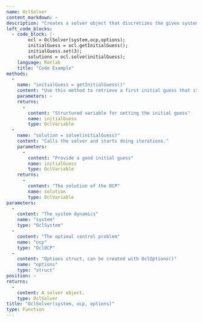 ```yaml
--- 
name: OclSolver
content_markdown: ~
description: "Creates a solver object that discretizes the given system and optimal control problem, and calls the underlying optimizer."
left_code_blocks: 
  - code_block: |-
        ocl = OclSolver(system,ocp,options);
        initialGuess = ocl.getInitialGuess();
        initialGuess.set(3);
        solutions = ocl.solve(initialGuess);
    language: Matlab
    title: "Code Example"
methods: 
  - 
    name: "initialGuess = getInitialGuess()"
    content: "Use this method to retrieve a first initial guess that is generated from the bounds. You can further modify this initial guess to improve the solver performance."
    parameters: ~
    returns: 
      - 
        content: "Structured variable for setting the initial guess"
        name: initialGuess
        type: OclVariable
  - 
    name: "solution = solve(initialGuess)"
    content: "Calls the solver and starts doing iterations."
    parameters: 
      - 
        content: "Provide a good initial guess"
        name: initialGuess
        type: OclVariable
    returns: 
      - 
        content: "The solution of the OCP"
        name: solution
        type: OclVariable
parameters: 
  - 
    content: "The system dynamics"
    name: "system"
    type: "OclSystem"
  - 
    content: "The optimal control problem"
    name: "ocp"
    type: "OclOCP"
  - 
    content: "Options struct, can be created with OclOptions()"
    name: "options"
    type: "struct"
position: ~
returns: 
  - 
    content: A solver object.
    type: OclSolver
title: "OclSolver(system, ocp, options)"
type: Function
---
```

